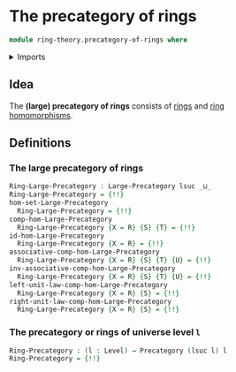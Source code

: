 # The precategory of rings

```agda
module ring-theory.precategory-of-rings where
```

<details><summary>Imports</summary>

```agda
open import category-theory.large-precategories
open import category-theory.precategories

open import foundation.universe-levels

open import ring-theory.homomorphisms-rings
open import ring-theory.rings
```

</details>

## Idea

The **(large) precategory of rings** consists of [rings](ring-theory.rings.md)
and [ring homomorphisms](ring-theory.homomorphisms-rings.md).

## Definitions

### The large precategory of rings

```agda
Ring-Large-Precategory : Large-Precategory lsuc _⊔_
Ring-Large-Precategory = {!!}
hom-set-Large-Precategory
  Ring-Large-Precategory = {!!}
comp-hom-Large-Precategory
  Ring-Large-Precategory {X = R} {S} {T} = {!!}
id-hom-Large-Precategory
  Ring-Large-Precategory {X = R} = {!!}
associative-comp-hom-Large-Precategory
  Ring-Large-Precategory {X = R} {S} {T} {U} = {!!}
inv-associative-comp-hom-Large-Precategory
  Ring-Large-Precategory {X = R} {S} {T} {U} = {!!}
left-unit-law-comp-hom-Large-Precategory
  Ring-Large-Precategory {X = R} {S} = {!!}
right-unit-law-comp-hom-Large-Precategory
  Ring-Large-Precategory {X = R} {S} = {!!}
```

### The precategory or rings of universe level `l`

```agda
Ring-Precategory : (l : Level) → Precategory (lsuc l) l
Ring-Precategory = {!!}
```
